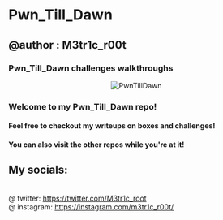 # Pwn_Till_Dawn
## @author : M3tr1c_r00t
### Pwn_Till_Dawn challenges walkthroughs

<div align="center">     

![PwnTillDawn](https://user-images.githubusercontent.com/99975622/210883942-1d072610-6a5b-48d2-aa53-8f694e550087.png)

</div>

### Welcome to my Pwn_Till_Dawn repo!

#### Feel free to checkout my writeups on boxes and challenges!
 #### You can also visit the other repos while you're at it! 
## My socials:
<br>@ twitter: https://twitter.com/M3tr1c_root
<br>@ instagram: https://instagram.com/m3tr1c_r00t/
